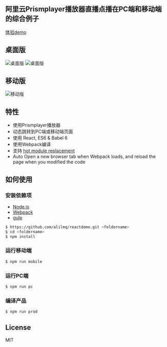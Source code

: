 ## 阿里云Prismplayer播放器直播点播在PC端和移动端的综合例子

[体验demo](https://player.alicdn.com/prismplayer/)

## 桌面版

![桌面版](https://player.alicdn.com/img/pclive1.png) ![桌面版](https://player.alicdn.com/img/pclive2.png)

## 移动版

![移动版](https://player.alicdn.com/img/reacth5live.png)  

## 特性

- 使用Prismplayer播放器
- 动态跳转到PC端或移动端页面
- 使用 React, ES6 & Babel 6
- 使用Webpack编译
- 支持 [hot module replacement](https://webpack.github.io/docs/hot-module-replacement.html)
- Auto Open a new browser tab when Webpack loads, and reload the page when you modified the code

## 如何使用

### 安装依赖项

 - [Node.js](https://nodejs.org/en/)
 - [Webpack](http://webpack.github.io) 
 - [gulp](https://gulpjs.com)

```bash
$ https://github.com/alilmq/reactdemo.git <foldername>
$ cd <foldername>
$ npm install
```

### 运行移动端

```bash
$ npm run mobile
```

### 运行PC端

```bash
$ npm run pc
```

### 编译产品

```bash
$ npm run prod
```

## License

MIT
